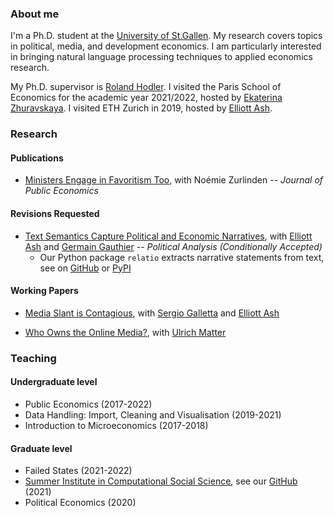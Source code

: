 ### About me

I'm a Ph.D. student at the [University of St.Gallen](https://www.unisg.ch/). My research covers topics in political, media, and development economics. I am particularly interested in bringing natural language processing techniques to applied economics research.

My Ph.D. supervisor is [Roland Hodler](https://sites.google.com/view/rolandhodler). I visited the Paris School of Economics for the academic year 2021/2022, hosted by [Ekaterina Zhuravskaya](http://www.parisschoolofeconomics.com/zhuravskaya-ekaterina/). I visited ETH Zurich in 2019, hosted by [Elliott Ash](https://elliottash.com/).

### Research

#### Publications
- [Ministers Engage in Favoritism Too](https://papers.ssrn.com/sol3/papers.cfm?abstract_id=3818193), with Noémie Zurlinden -- _Journal of Public Economics_

#### Revisions Requested

- [Text Semantics Capture Political and Economic Narratives](https://arxiv.org/abs/2108.01720), with [Elliott Ash](https://elliottash.com/) and [Germain Gauthier](https://pinchofdata.github.io/germaingauthier/) -- _Political Analysis (Conditionally Accepted)_
  - Our Python package ```relatio``` extracts narrative statements from text, see on [GitHub](https://github.com/relatio-nlp/relatio) or [PyPI](https://pypi.org/project/relatio/)

#### Working Papers

- [Media Slant is Contagious](https://papers.ssrn.com/sol3/papers.cfm?abstract_id=3712218), with [Sergio Galletta](http://sergio-galletta.com/) and [Elliott Ash](https://elliottash.com/)

- [Who Owns the Online Media?](https://papers.ssrn.com/sol3/papers.cfm?abstract_id=3969253), with [Ulrich Matter](https://umatter.github.io/)

### Teaching

#### Undergraduate level
- Public Economics (2017-2022)
- Data Handling: Import, Cleaning and Visualisation (2019-2021)
- Introduction to Microeconomics (2017-2018)

#### Graduate level
- Failed States (2021-2022)
- [Summer Institute in Computational Social Science](https://github.com/computational-social-science-zurich/sicss-zurich), see our [GitHub](https://sicss.io/) (2021)
- Political Economics (2020)
